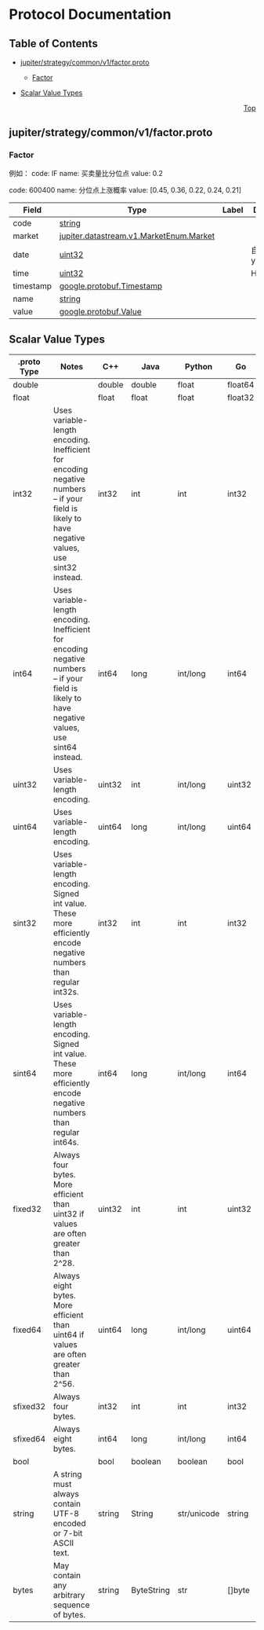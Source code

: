 # Protocol Documentation
<a name="top"></a>

## Table of Contents

- [jupiter/strategy/common/v1/factor.proto](#jupiter/strategy/common/v1/factor.proto)
    - [Factor](#jupiter.strategy.common.v1.Factor)
  
  
  
  

- [Scalar Value Types](#scalar-value-types)



<a name="jupiter/strategy/common/v1/factor.proto"></a>
<p align="right"><a href="#top">Top</a></p>

## jupiter/strategy/common/v1/factor.proto



<a name="jupiter.strategy.common.v1.Factor"></a>

### Factor
例如：
code: IF
name: 买卖量比分位点
value: 0.2

code: 600400
name: 分位点上涨概率
value: [0.45, 0.36, 0.22, 0.24, 0.21]


| Field | Type | Label | Description |
| ----- | ---- | ----- | ----------- |
| code | [string](#string) |  |  |
| market | [jupiter.datastream.v1.MarketEnum.Market](#jupiter.datastream.v1.MarketEnum.Market) |  |  |
| date | [uint32](#uint32) |  | 自然日 yyyyMMdd |
| time | [uint32](#uint32) |  | HHmmssSSS |
| timestamp | [google.protobuf.Timestamp](#google.protobuf.Timestamp) |  |  |
| name | [string](#string) |  |  |
| value | [google.protobuf.Value](#google.protobuf.Value) |  |  |





 

 

 

 



## Scalar Value Types

| .proto Type | Notes | C++ | Java | Python | Go | C# | PHP | Ruby |
| ----------- | ----- | --- | ---- | ------ | -- | -- | --- | ---- |
| <a name="double" /> double |  | double | double | float | float64 | double | float | Float |
| <a name="float" /> float |  | float | float | float | float32 | float | float | Float |
| <a name="int32" /> int32 | Uses variable-length encoding. Inefficient for encoding negative numbers – if your field is likely to have negative values, use sint32 instead. | int32 | int | int | int32 | int | integer | Bignum or Fixnum (as required) |
| <a name="int64" /> int64 | Uses variable-length encoding. Inefficient for encoding negative numbers – if your field is likely to have negative values, use sint64 instead. | int64 | long | int/long | int64 | long | integer/string | Bignum |
| <a name="uint32" /> uint32 | Uses variable-length encoding. | uint32 | int | int/long | uint32 | uint | integer | Bignum or Fixnum (as required) |
| <a name="uint64" /> uint64 | Uses variable-length encoding. | uint64 | long | int/long | uint64 | ulong | integer/string | Bignum or Fixnum (as required) |
| <a name="sint32" /> sint32 | Uses variable-length encoding. Signed int value. These more efficiently encode negative numbers than regular int32s. | int32 | int | int | int32 | int | integer | Bignum or Fixnum (as required) |
| <a name="sint64" /> sint64 | Uses variable-length encoding. Signed int value. These more efficiently encode negative numbers than regular int64s. | int64 | long | int/long | int64 | long | integer/string | Bignum |
| <a name="fixed32" /> fixed32 | Always four bytes. More efficient than uint32 if values are often greater than 2^28. | uint32 | int | int | uint32 | uint | integer | Bignum or Fixnum (as required) |
| <a name="fixed64" /> fixed64 | Always eight bytes. More efficient than uint64 if values are often greater than 2^56. | uint64 | long | int/long | uint64 | ulong | integer/string | Bignum |
| <a name="sfixed32" /> sfixed32 | Always four bytes. | int32 | int | int | int32 | int | integer | Bignum or Fixnum (as required) |
| <a name="sfixed64" /> sfixed64 | Always eight bytes. | int64 | long | int/long | int64 | long | integer/string | Bignum |
| <a name="bool" /> bool |  | bool | boolean | boolean | bool | bool | boolean | TrueClass/FalseClass |
| <a name="string" /> string | A string must always contain UTF-8 encoded or 7-bit ASCII text. | string | String | str/unicode | string | string | string | String (UTF-8) |
| <a name="bytes" /> bytes | May contain any arbitrary sequence of bytes. | string | ByteString | str | []byte | ByteString | string | String (ASCII-8BIT) |

